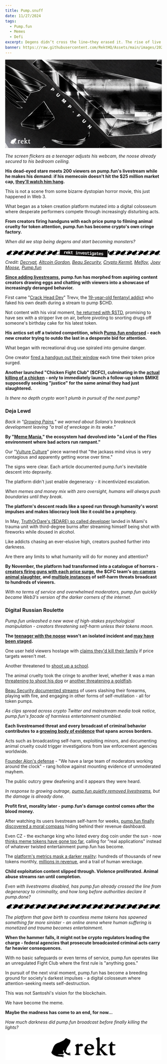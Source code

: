 ```yaml
---
title: Pump.snuff
date: 11/27/2024
tags:
  - Pump.fun
  - Memes
  - Defi
excerpt: Degens didn’t cross the line—they erased it. The rise of live streaming on pump.fun turned crypto into a grotesque circus of human suffering, where chaos, greed, and depravity spiraled into outright criminality.
banner: https://raw.githubusercontent.com/RektHQ/Assets/main/images/2023/01/pump-snuff-header.png
---
```

![](https://raw.githubusercontent.com/RektHQ/Assets/main/images/2023/01/pump-snuff-header.png)





_The screen flickers as a teenager adjusts his webcam, the noose already secured to his bedroom ceiling._

  

**His dead-eyed stare meets 200 viewers on pump.fun's livestream while he makes his demand: if his memecoin doesn't hit the $25 million market cap, [they'll watch him hang](https://x.com/0xExorcized/status/1860894406280454545).**

  

This is not a scene from some bizarre dystopian horror movie, this just happened in Web 3.

  

What began as a token creation platform mutated into a digital colosseum where desperate performers compete through increasingly disturbing acts.

  

**From creators firing handguns with each price pump to filming animal cruelty for token attention, pump.fun has become crypto's own cringe factory.**

  

_When did we stop being degens and start becoming monsters?_

![](https://raw.githubusercontent.com/RektHQ/Assets/main/images/2021/09/rekt-investigates-linebreak.png)
_Credit: [Decrypt](https://decrypt.co/246047/crack-head-dev-solana-meme-coin), [Altcoin Gordon](https://x.com/AltcoinGordon/status/1860627600097366129), [Beau Security](https://x.com/beausecurity/status/1860859118124138610), [Crypto Kermit](https://x.com/crypto__kermit/status/1861349389287244175), [Melfoy](https://x.com/melfoy_work/status/1860338708685209801), [Joey Moose](https://x.com/JoeyMooose/status/1860891432560545913), [Pump.fun](https://pump.fun/docs/moderation-message)_

  

**[Since adding livestreams](https://x.com/pumpdotfun/status/1795592662260793764), pump.fun has morphed from aspiring content creators drawing eggs and chatting with viewers into a showcase of increasingly deranged behavior.**

  

First came "[Crack Head Dev](https://decrypt.co/246047/crack-head-dev-solana-meme-coin)" Trevv, the [19-year-old fentanyl addict](https://x.com/9trevv) who faked his own death during a stream to pump $CHD.

  

Not content with his viral moment, [he returned with $STD](https://x.com/MaransCrypto/status/1859241064567320793), promising to have sex with a stripper live on air, before pivoting to snorting drugs off someone's birthday cake for his latest token.

  

**His antics set off a twisted competition, which [Pump.fun endorsed](https://x.com/pumpdotfun/status/1827100634765754620) - each new creator trying to outdo the last in a desperate bid for attention.**

  

What began with recreational drug use spiraled into genuine danger.

  

One creator [fired a handgun out their window](https://x.com/AltcoinGordon/status/1860627600097366129) each time their token price surged.

  

**Another launched "Chicken Fight Club" ($CFC), culminating in the [actual killing of a chicken](https://x.com/whoismowgli/status/1860895202531045618) - only to immediately launch a follow-up token $MIKE supposedly seeking "justice" for the same animal they had just slaughtered.**

  

_Is there no depth crypto won't plumb in pursuit of the next pump?_  
  
### Deja Lewd

  

_Back in "[Growing Pains](https://rekt.news/growing-pains/)," we warned about Solana's breakneck development leaving "a trail of wreckage in its wake."_

  

**By "[Meme Mania](https://rekt.news/meme-mania/)," the ecosystem had devolved into "a Lord of the Flies environment where bad actors run rampant."**

  

Our "[Vulture Culture](https://rekt.news/vulture-culture/)" piece warned that "the jackass mind virus is very contagious and apparently getting worse over time."

  

The signs were clear. Each article documented pump.fun's inevitable descent into depravity.

  

The platform didn't just enable degeneracy - it incentivized escalation.

  

_When memes and money mix with zero oversight, humans will always push boundaries until they break._

  

**The platform's descent reads like a speed run through humanity's worst impulses and makes Idiocracy look like it could be a prophecy.**

  

In May, [TruthOrDare's ($DARE) so called developer](https://decrypt.co/231807/solana-dev-hospitalized-burns-pump-meme-coin) landed in Miami's trauma unit with third-degree burns after streaming himself being shot with fireworks while doused in alcohol.

  

Like addicts chasing an ever-elusive high, creators pushed further into darkness.  
  
Are there any limits to what humanity will do for money and attention?

  

**By November, the platform had transformed into a catalogue of horrors - [creators firing guns with each price surge](https://x.com/AltcoinGordon/status/1860627600097366129), the $CFC team's [on-camera animal slaughter](https://x.com/whoismowgli/status/1860895202531045618), and [multiple instances](https://x.com/MirzaKB01/status/1860919175507595501) of self-harm threats broadcast to hundreds of viewers.**

  

_With no terms of service and overwhelmed moderators, pump.fun quickly became Web3's version of the darker corners of the internet._

  

### Digital Russian Roulette

  

_Pump.fun unleashed a new wave of high-stakes psychological manipulation - creators threatening self-harm unless their tokens moon._

  

**The [teenager with the noose](https://x.com/0xExorcized/status/1860894406280454545) wasn't an isolated incident and [may have been staged](https://x.com/Eiimikooo/status/1860900738869920136).**

  

One user held viewers hostage with [claims they'd kill their family](https://x.com/melfoy_work/status/1860338708685209801) if price targets weren't met.

  

Another threatened to [shoot up a school](https://x.com/JoeyMooose/status/1860891432560545913).

  

The animal cruelty took the cringe to another level, whether it was a man [threatening to shoot his dog](https://x.com/AltcoinGordon/status/1860644432984330285) or [another threatening a goldfish](https://x.com/xmaherart/status/1860472242238316729).

  

[Beau Security documented streams](https://x.com/beausecurity/status/1860859118124138610) of users slashing their forearms, playing with fire, and engaging in other forms of self-mutilation - all for token pumps.

  

_As clips spread across crypto Twitter and mainstream media took notice, pump.fun's facade of harmless entertainment crumbled._

  

**Each livestreamed threat and every broadcast of criminal behavior contributes to a [growing body of evidence](https://x.com/crypto__kermit/status/1861349389287244175) that spans across borders.**

  

Acts such as broadcasting self-harm, exploiting minors, and documenting animal cruelty could trigger investigations from law enforcement agencies worldwide.

  

[Founder Alon's defense](https://x.com/a1lon9/status/1860036153249787911) - "We have a large team of moderators working around the clock" - rang hollow against mounting evidence of unmoderated mayhem.

  

The public outcry grew deafening and it appears they were heard.

  

_In response to growing outrage, [pump.fun quietly removed livestreams](https://x.com/Tyler_Did_It/status/1861128450402050420), but the damage is already done._

  

**Profit first, morality later - pump.fun's damage control comes after the blood money.**

  

After watching its users livestream self-harm for weeks, [pump.fun finally discovered a moral compass](https://pump.fun/docs/moderation-message) hiding behind their revenue dashboard.

  

Even CZ - the exchange king who listed every dog coin under the sun - now [thinks meme tokens have gone too far](https://x.com/cz_binance/status/1861306581758976434), calling for "real applications" instead of whatever twisted entertainment pump.fun has become.

  
The [platform's metrics mask a darker reality](https://x.com/NewsInSmol/status/1861426796987629730): hundreds of thousands of new tokens monthly, [millions in revenue](https://intel.arkm.com/explorer/address/CebN5WGQ4jvEPvsVU4EoHEpgzq1VV7AbicfhtW4xC9iM), and a trail of human wreckage.

  

**Child exploitation content slipped through. Violence proliferated. Animal abuse streams ran until completion.**

  

_Even with livestreams disabled, has pump.fun already crossed the line from degeneracy to criminality, and how long before authorities declare it pump.done?_

![](https://raw.githubusercontent.com/RektHQ/Assets/main/images/2021/03/rekt-linebreak.png)




_The platform that gave birth to countless meme tokens has spawned something far more sinister - an online arena where human suffering is monetized and trauma becomes entertainment._

  

**When the hammer falls, it might not be crypto regulators leading the charge - federal agencies that prosecute broadcasted criminal acts carry far heavier consequences.**

  

With no basic safeguards or even terms of service, pump.fun operates like an unregulated Fight Club where the first rule is "anything goes."

  

In pursuit of the next viral moment, pump.fun has become a breeding ground for society's darkest impulses - a digital colosseum where attention-seeking meets self-destruction.

  

This was not Santoshi's vision for the blockchain.  
  
We have become the meme.

  
**Maybe the madness has come to an end, for now…**

  

_How much darkness did pump.fun broadcast before finally killing the lights?_

![](https://raw.githubusercontent.com/RektHQ/Assets/main/images/2021/08/rekt-outline-conc.png)









